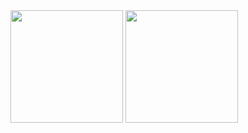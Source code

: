 <div>
    <img loading="lazy" height="180em" src="https://github-readme-stats.vercel.app/api/top-langs/?username=SEU-USUARIO&layout=compact&langs_count=7&theme=dracula"/>
    <img loading="lazy" height="180em" src="https://github-readme-stats.vercel.app/api?username=SEU-USUARIO&show_icons=true&theme=dracula&include_all_commits=true&count_private=true"/>
</div>

